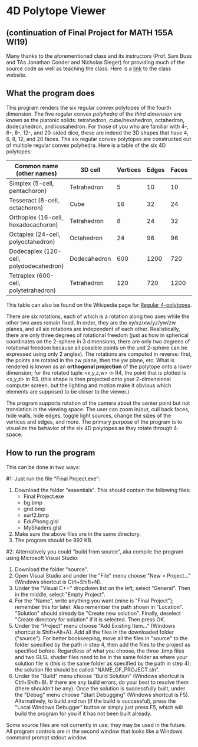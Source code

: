 # 4D Polytope Viewer

## (continuation of Final Project for MATH 155A WI19)

Many thanks to the aforementioned class and its instructors (Prof. Sam Buss and TAs Jonathan Conder and Nicholas Sieger) for providing much of the source code as well as teaching the class. Here is a [link](https://www.math.ucsd.edu/~sbuss/CourseWeb/Math155A_2019Winter/) to the class website.

## What the program does

This program renders the six regular convex polytopes of the fourth dimension. The five regular convex <em>polyhedra</em> of the <em>third dimension</em> are known as the platonic solids: tetrahedron, cube/hexahedron, octahedron, dodecahedron, and icosahedron. For those of you who are familiar with 4-, 6-, 8-, 12-, and 20-sided dice, these are indeed the 3D shapes that have 4, 6, 8, 12, and 20 faces. The six regular convex polytopes are constructed out of multiple regular convex polyhedra. Here is a table of the six 4D polytopes:

| Common name (other names)               | 3D cell      | Vertices | Edges | Faces | Cells | Number of symmetries |
| --------------------------------------- | ------------ | -------- | ----- | ----- | ----- | -------------------- |
| Simplex (5-cell, pentachoron)           | Tetrahedron  | 5        | 10    | 10    | 5     | 120                  |
| Tesseract (8-cell, octachoron)          | Cube         | 16       | 32    | 24    | 8     | 384                  |
| Orthoplex (16-cell, hexadecachoron)     | Tetrahedron  | 8        | 24    | 32    | 16    | 384                  |
| Octaplex (24-cell, polyoctahedron)      | Octahedron   | 24       | 96    | 96    | 24    | 1152                 |
| Dodecaplex (120-cell, polydodecahedron) | Dodecahedron | 600      | 1200  | 720   | 120   | 14400                |
| Tetraplex (600-cell, polytetrahedron)   | Tetrahedron  | 120      | 720   | 1200  | 600   | 14400                |

This table can also be found on the Wikipedia page for [Regular 4-polytopes](https://en.wikipedia.org/wiki/Regular_4-polytope).

There are six rotations, each of which is a rotation along two axes while the other two axes remain fixed. In order, they are the xy/xz/xw/yz/yw/zw planes, and all six rotations are independent of each other. Realistically, there are only three degrees of rotational freedom (just as how in spherical coordinates on the 2-sphere in 3 dimensions, there are only two degrees of rotational freedom because all possible points on the unit 2-sphere can be expressed using only 2 angles). The rotations are computed in reverse: first, the points are rotated in the zw plane, then the yw plane, etc. What is rendered is known as an <b>orthogonal projection</b> of the polytope onto a lower dimension; for the rotated tuple <x,y,z,w> in R4, the point that is plotted is <x,y,z> in R3. (this shape is then projected onto your 2-dimensional computer screen, but the lighting and motion make it obvious which elements are supposed to be closer to the viewer.)

The program supports rotation of the camera about the center point but not translation in the viewing space. The user can zoom in/out, cull back faces, hide walls, hide edges, toggle light sources, change the sizes of the vertices and edges, and more. The primary purpose of the program is to visualize the behavior of the six 4D polytopes as they rotate through 4-space.

## How to run the program

This can be done in two ways:

#1: Just run the file "Final Project.exe":
<ol>
	<li>Download the folder "essentials". This should contain the following files:
	<ul>
		<li>Final Project.exe</li>
		<li>bg.bmp</li>
		<li>gnd.bmp</li>
		<li>surf2.bmp</li>
		<li>EduPhong.glsl</li>
		<li>MyShaders.glsl</li>
	</ul></li>
	<li>Make sure the above files are in the same directory.</li>
	<li>The program should be 892 KB.</li>
</ol>

#2: Alternatively you could "build from source", aka compile the program using Microsoft Visual Studio:
1. Download the folder "source".
2. Open Visual Studio and under the "File" menu choose "New > Project..." (Windows shortcut is Ctrl+Shift+N).
3. Under the "Visual C++" dropdown list on the left, select "General". Then in the middle, select "Empty Project".
4. For the "Name", write anything you want (mine is "Final Project"); remember this for later. Also remember the path shown in "Location". "Solution" should already be "Create new solution". Finally, deselect "Create directory for solution" if it is selected. Then press OK.
5. Under the "Project" menu choose "Add Existing Item..." (Windows shortcut is Shift+Alt+A). Add all the files in the downloaded folder ("source"). For better bookkeeping, move all the files in "source" to the folder specified by the path in step 4, then add the files to the project as specified before. Regardless of what you choose, the three .bmp files and two GLSL shader files need to be in the same folder as where your solution file is (this is the same folder as specified by the path in step 4); the solution file should be called "NAME_OF_PROJECT.sln".
6. Under the "Build" menu choose "Build Solution" (Windows shortcut is Ctrl+Shift+B). If there are any build errors, do your best to resolve them (there shouldn't be any). Once the solution is successfully built, under the "Debug" menu choose "Start Debugging" (Windows shortcut is F5). Alternatively, to build and run (if the build is successful), press the "Local Windows Debugger" button or simply just press F5, which will build the program for you if it has not been built already.

Some source files are not currently in use; they may be used in the future. All program controls are in the second window that looks like a Windows command prompt stdout window.
